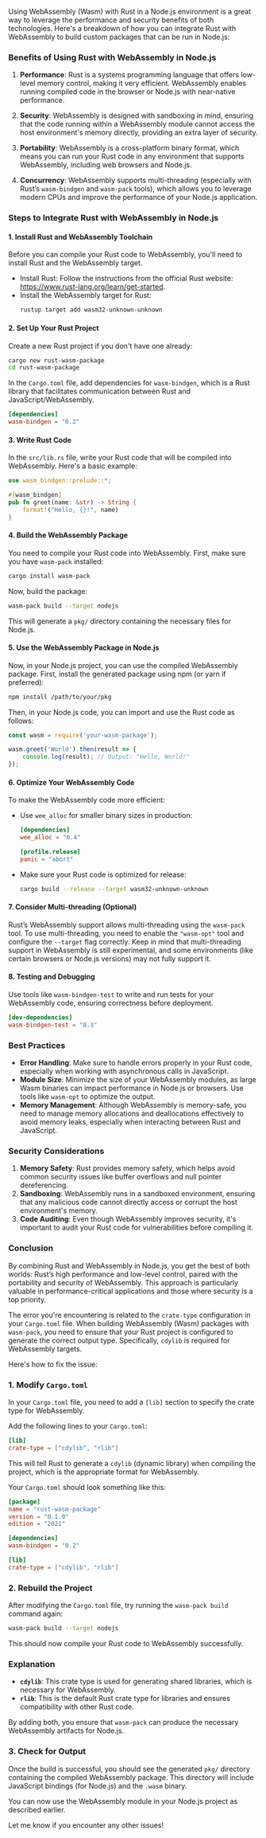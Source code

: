 Using WebAssembly (Wasm) with Rust in a Node.js environment is a great way to leverage the performance and security benefits of both technologies. Here's a breakdown of how you can integrate Rust with WebAssembly to build custom packages that can be run in Node.js:

### Benefits of Using Rust with WebAssembly in Node.js

1. **Performance**: Rust is a systems programming language that offers low-level memory control, making it very efficient. WebAssembly enables running compiled code in the browser or Node.js with near-native performance.

2. **Security**: WebAssembly is designed with sandboxing in mind, ensuring that the code running within a WebAssembly module cannot access the host environment's memory directly, providing an extra layer of security.

3. **Portability**: WebAssembly is a cross-platform binary format, which means you can run your Rust code in any environment that supports WebAssembly, including web browsers and Node.js.

4. **Concurrency**: WebAssembly supports multi-threading (especially with Rust’s `wasm-bindgen` and `wasm-pack` tools), which allows you to leverage modern CPUs and improve the performance of your Node.js application.

### Steps to Integrate Rust with WebAssembly in Node.js

#### 1. **Install Rust and WebAssembly Toolchain**
   Before you can compile your Rust code to WebAssembly, you'll need to install Rust and the WebAssembly target.
   
   - Install Rust: Follow the instructions from the official Rust website: https://www.rust-lang.org/learn/get-started.
   - Install the WebAssembly target for Rust:
     ```bash
     rustup target add wasm32-unknown-unknown
     ```

#### 2. **Set Up Your Rust Project**
   Create a new Rust project if you don't have one already:
   ```bash
   cargo new rust-wasm-package
   cd rust-wasm-package
   ```

   In the `Cargo.toml` file, add dependencies for `wasm-bindgen`, which is a Rust library that facilitates communication between Rust and JavaScript/WebAssembly.
   
   ```toml
   [dependencies]
   wasm-bindgen = "0.2"
   ```

#### 3. **Write Rust Code**
   In the `src/lib.rs` file, write your Rust code that will be compiled into WebAssembly. Here's a basic example:
   
   ```rust
   use wasm_bindgen::prelude::*;

   #[wasm_bindgen]
   pub fn greet(name: &str) -> String {
       format!("Hello, {}!", name)
   }
   ```

#### 4. **Build the WebAssembly Package**
   You need to compile your Rust code into WebAssembly. First, make sure you have `wasm-pack` installed:
   
   ```bash
   cargo install wasm-pack
   ```

   Now, build the package:
   ```bash
   wasm-pack build --target nodejs
   ```

   This will generate a `pkg/` directory containing the necessary files for Node.js.

#### 5. **Use the WebAssembly Package in Node.js**
   Now, in your Node.js project, you can use the compiled WebAssembly package. First, install the generated package using npm (or yarn if preferred):
   
   ```bash
   npm install /path/to/your/pkg
   ```

   Then, in your Node.js code, you can import and use the Rust code as follows:

   ```javascript
   const wasm = require('your-wasm-package');

   wasm.greet('World').then(result => {
       console.log(result); // Output: "Hello, World!"
   });
   ```

#### 6. **Optimize Your WebAssembly Code**
   To make the WebAssembly code more efficient:
   - Use `wee_alloc` for smaller binary sizes in production:
     ```toml
     [dependencies]
     wee_alloc = "0.4"

     [profile.release]
     panic = "abort"
     ```

   - Make sure your Rust code is optimized for release:
     ```bash
     cargo build --release --target wasm32-unknown-unknown
     ```

#### 7. **Consider Multi-threading (Optional)**
   Rust’s WebAssembly support allows multi-threading using the `wasm-pack` tool. To use multi-threading, you need to enable the `"wasm-opt"` tool and configure the `--target` flag correctly. Keep in mind that multi-threading support in WebAssembly is still experimental, and some environments (like certain browsers or Node.js versions) may not fully support it.

#### 8. **Testing and Debugging**
   Use tools like `wasm-bindgen-test` to write and run tests for your WebAssembly code, ensuring correctness before deployment.

   ```toml
   [dev-dependencies]
   wasm-bindgen-test = "0.3"
   ```

### Best Practices
- **Error Handling**: Make sure to handle errors properly in your Rust code, especially when working with asynchronous calls in JavaScript.
- **Module Size**: Minimize the size of your WebAssembly modules, as large Wasm binaries can impact performance in Node.js or browsers. Use tools like `wasm-opt` to optimize the output.
- **Memory Management**: Although WebAssembly is memory-safe, you need to manage memory allocations and deallocations effectively to avoid memory leaks, especially when interacting between Rust and JavaScript.

### Security Considerations
1. **Memory Safety**: Rust provides memory safety, which helps avoid common security issues like buffer overflows and null pointer dereferencing.
2. **Sandboxing**: WebAssembly runs in a sandboxed environment, ensuring that any malicious code cannot directly access or corrupt the host environment's memory.
3. **Code Auditing**: Even though WebAssembly improves security, it's important to audit your Rust code for vulnerabilities before compiling it.

### Conclusion
By combining Rust and WebAssembly in Node.js, you get the best of both worlds: Rust’s high performance and low-level control, paired with the portability and security of WebAssembly. This approach is particularly valuable in performance-critical applications and those where security is a top priority.




The error you're encountering is related to the `crate-type` configuration in your `Cargo.toml` file. When building WebAssembly (Wasm) packages with `wasm-pack`, you need to ensure that your Rust project is configured to generate the correct output type. Specifically, `cdylib` is required for WebAssembly targets.

Here's how to fix the issue:

### 1. Modify `Cargo.toml`

In your `Cargo.toml` file, you need to add a `[lib]` section to specify the crate type for WebAssembly.

Add the following lines to your `Cargo.toml`:

```toml
[lib]
crate-type = ["cdylib", "rlib"]
```

This will tell Rust to generate a `cdylib` (dynamic library) when compiling the project, which is the appropriate format for WebAssembly.

Your `Cargo.toml` should look something like this:

```toml
[package]
name = "rust-wasm-package"
version = "0.1.0"
edition = "2021"

[dependencies]
wasm-bindgen = "0.2"

[lib]
crate-type = ["cdylib", "rlib"]
```

### 2. Rebuild the Project

After modifying the `Cargo.toml` file, try running the `wasm-pack build` command again:

```bash
wasm-pack build --target nodejs
```

This should now compile your Rust code to WebAssembly successfully.

### Explanation

- **`cdylib`**: This crate type is used for generating shared libraries, which is necessary for WebAssembly.
- **`rlib`**: This is the default Rust crate type for libraries and ensures compatibility with other Rust code.
  
By adding both, you ensure that `wasm-pack` can produce the necessary WebAssembly artifacts for Node.js.

### 3. Check for Output

Once the build is successful, you should see the generated `pkg/` directory containing the compiled WebAssembly package. This directory will include JavaScript bindings (for Node.js) and the `.wasm` binary.

You can now use the WebAssembly module in your Node.js project as described earlier.

Let me know if you encounter any other issues!